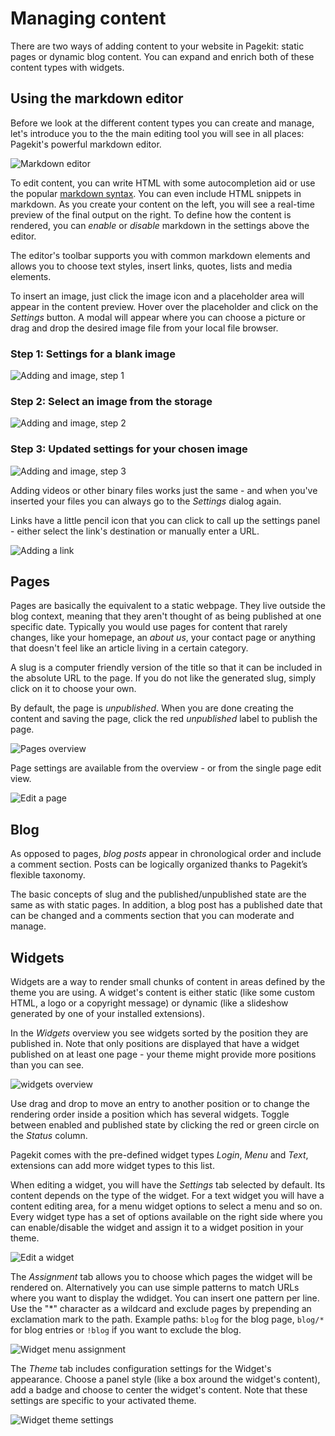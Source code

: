 # Managing content

There are two ways of adding content to your website in Pagekit: static pages or dynamic blog content. You can expand and enrich both of these content types with widgets.

## Using the markdown editor

Before we look at the different content types you can create and manage, let's introduce you to the the main editing tool you will see in all places: Pagekit's powerful markdown editor.

![Markdown editor](/images/markdown.png)

To edit content, you can write HTML with some autocompletion aid or use the popular [markdown syntax](http://daringfireball.net/projects/markdown/syntax). You can even include HTML snippets in markdown. As you create your content on the left, you will see a real-time preview of the final output on the right. To define how the content is rendered, you can *enable* or *disable* markdown in the settings above the editor.

The editor's toolbar supports you with common markdown elements and allows you to choose text styles, insert links, quotes, lists and media elements.

To insert an image, just click the image icon and a placeholder area will appear in the content preview. Hover over the placeholder and click on the *Settings* button. A modal will appear where you can choose a picture or drag and drop the desired image file from your local file browser.

### Step 1: Settings for a blank image

![Adding and image, step 1](/images/markdown-image-1.png)

### Step 2: Select an image from the storage

![Adding and image, step 2](/images/markdown-image-2.png)

### Step 3: Updated settings for your chosen image

![Adding and image, step 3](/images/markdown-image-3.png)

Adding videos or other binary files works just the same - and when you've inserted your files you can always go to the *Settings* dialog again.

Links have a little pencil icon that you can click to call up the settings panel - either select the link's destination or manually enter a URL.

![Adding a link](/images/markdown-link.png)

## Pages

Pages are basically the equivalent to a static webpage. They live outside the blog context, meaning that they aren't thought of as being published at one specific date. Typically you would use pages for content that rarely changes, like your homepage, an *about us*, your contact page or anything that doesn't feel like an article living in a certain category.

A slug is a computer friendly version of the title so that it can be included in the absolute URL to the page. If you do not like the generated slug, simply click on it to choose your own.

By default, the page is *unpublished*. When you are done creating the content and saving the page, click the red *unpublished* label to publish the page.

![Pages overview](/images/pages-overview.png)

Page settings are available from the overview - or from the single page edit view.

![Edit a page](/images/pages-edit.png)

## Blog

As opposed to pages, *blog posts* appear in chronological order and include a comment section. Posts can be logically organized thanks to Pagekit’s flexible taxonomy.

The basic concepts of slug and the published/unpublished state are the same as with static pages. In addition, a blog post has a published date that can be changed and a comments section that you can moderate and manage.

## Widgets

Widgets are a way to render small chunks of content in areas defined by the theme you are using. A widget's content is either static (like some custom HTML, a logo or a copyright message) or dynamic (like a slideshow generated by one of your installed extensions).

In the *Widgets* overview you see widgets sorted by the position they are published in. Note that only positions are displayed that have a widget published on at least one page - your theme might provide more positions than you can see.

![widgets overview](/images/widgets-overview.png)

Use drag and drop to move an entry to another position or to change the rendering order inside a position which has several widgets. Toggle between enabled and published state by clicking the red or green circle on the *Status* column.

Pagekit comes with the pre-defined widget types *Login*, *Menu* and *Text*, extensions can add more widget types to this list.

When editing a widget, you will have the *Settings* tab selected by default. Its content depends on the type of the widget. For a text widget you will have a content editing area, for a menu widget options to select a menu and so on.
Every widget type has a set of options available on the right side where you can enable/disable the widget and assign it to a widget position in your theme.

![Edit a widget](/images/widgets-edit.png)

The *Assignment* tab allows you to choose which pages the widget will be rendered on. Alternatively you can use simple patterns to match URLs where you want to display the wdidget. You can insert one pattern per line. Use the "\*" character as a wildcard and exclude pages by prepending an exclamation mark to the path. Example paths: `blog` for the blog page, `blog/*` for blog entries or `!blog` if you want to exclude the blog.

![Widget menu assignment](/images/widgets-assignment.png)

The *Theme* tab includes configuration settings for the Widget's appearance. Choose a panel style (like a box around the widget's content), add a badge and choose to center the widget's content. Note that these settings are specific to your activated theme.

![Widget theme settings](/images/widgets-theme.png)
